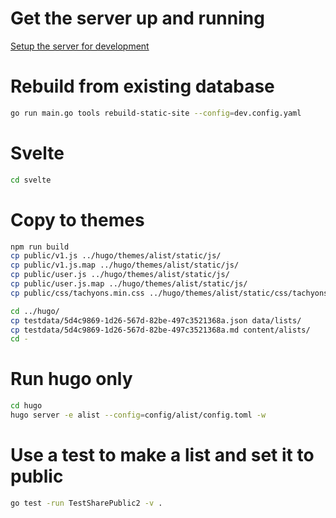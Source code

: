 # Get the server up and running

[Setup the server for development](./install-server-for-dev.md)

# Rebuild from existing database

```sh
go run main.go tools rebuild-static-site --config=dev.config.yaml
```

# Svelte
```sh
cd svelte
```

# Copy to themes
```sh
npm run build
cp public/v1.js ../hugo/themes/alist/static/js/
cp public/v1.js.map ../hugo/themes/alist/static/js/
cp public/user.js ../hugo/themes/alist/static/js/
cp public/user.js.map ../hugo/themes/alist/static/js/
cp public/css/tachyons.min.css ../hugo/themes/alist/static/css/tachyons.min.css

cd ../hugo/
cp testdata/5d4c9869-1d26-567d-82be-497c3521368a.json data/lists/
cp testdata/5d4c9869-1d26-567d-82be-497c3521368a.md content/alists/
cd -
```

# Run hugo only
```sh
cd hugo
hugo server -e alist --config=config/alist/config.toml -w
```

# Use a test to make a list and set it to public
```sh
go test -run TestSharePublic2 -v .
```
